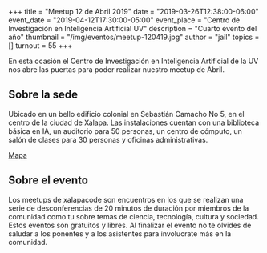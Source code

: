 +++
title = "Meetup 12 de Abril 2019"
date = "2019-03-26T12:38:00-06:00"
event_date = "2019-04-12T17:30:00-05:00"
event_place = "Centro de Investigación en Inteligencia Artificial UV"
description = "Cuarto evento del año"
thumbnail = "/img/eventos/meetup-120419.jpg"
author = "jail"
topics = []
turnout = 55
+++

En esta ocasión el Centro de Investigación en Inteligencia Artificial de la UV nos abre las puertas para poder realizar nuestro meetup de Abril.

## Sobre la sede

Ubicado en un bello edificio colonial en Sebastián Camacho No 5, en el centro de la ciudad de Xalapa. Las instalaciones cuentan con una biblioteca básica en IA, un auditorio para 50 personas, un centro de cómputo, un salón de clases para 30 personas y oficinas administrativas.

[Mapa](https://goo.gl/maps/GEVMP7SRS7S2)

## Sobre el evento

Los meetups de xalapacode son encuentros en los que se realizan una serie de desconferencias de 20 minutos de duración por miembros de la comunidad como tu sobre temas de ciencia, tecnología, cultura y sociedad. Estos eventos son gratuitos y libres. Al finalizar el evento no te olvides de saludar a los ponentes y a los asistentes para involucrate más en la comunidad.
